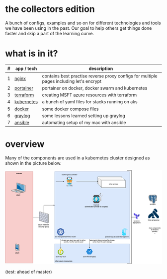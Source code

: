 # the collectors edition
A bunch of configs, examples and so on for different technologies and tools we have been using in the past. Our goal to help others get things done faster and skip a part of the learning curve.

# what is in it?

| # | app / tech  | description  |
|---|---|---|
| 1 | [nginx](001-nginx) | contains best practise reverse proxy configs for multiple pages including let's encrypt |
| 2 | [portainer](002-portainer) | portainer on docker, docker swarm and kubernetes |
| 3 | [terraform](003-terraform) | creating MSFT azure resources with terraform |
| 4 | [kubernetes](004-kubernetes) | a bunch of yaml files for stacks running on aks |
| 5 | [docker](005-docker) | some docker compose files |
| 6 | [graylog](006-graylog) | some lessons learned setting up graylog |
| 7 | [ansible](007-ansible) | automating setup of my mac with ansible |

# overview
Many of the components are used in a kubernetes cluster designed as shown in the picture below.

![architecture overview](999-documentation/architecture.png)

(test: ahead of master)